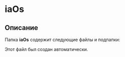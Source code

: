  # iaOs

## Описание
Папка **iaOs** содержит следующие файлы и подпапки:

Этот файл был создан автоматически.
